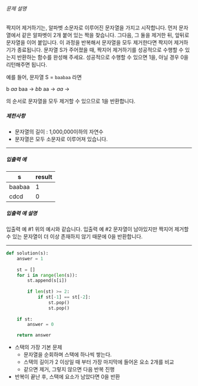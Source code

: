 ###### 문제 설명

짝지어 제거하기는, 알파벳 소문자로 이루어진 문자열을 가지고 시작합니다. 먼저 문자열에서 같은 알파벳이 2개 붙어 있는 짝을 찾습니다. 그다음, 그 둘을 제거한 뒤, 앞뒤로 문자열을 이어 붙입니다. 이 과정을 반복해서 문자열을 모두 제거한다면 짝지어 제거하기가 종료됩니다. 문자열 S가 주어졌을 때, 짝지어 제거하기를 성공적으로 수행할 수 있는지 반환하는 함수를 완성해 주세요. 성공적으로 수행할 수 있으면 1을, 아닐 경우 0을 리턴해주면 됩니다.

예를 들어, 문자열 S = `baabaa` 라면

b *aa* baa → *bb* aa → *aa* →

의 순서로 문자열을 모두 제거할 수 있으므로 1을 반환합니다.

##### 제한사항

- 문자열의 길이 : 1,000,000이하의 자연수
- 문자열은 모두 소문자로 이루어져 있습니다.

------

##### 입출력 예

| s      | result |
| ------ | ------ |
| baabaa | 1      |
| cdcd   | 0      |

##### 입출력 예 설명

입출력 예 #1
위의 예시와 같습니다.
입출력 예 #2
문자열이 남아있지만 짝지어 제거할 수 있는 문자열이 더 이상 존재하지 않기 때문에 0을 반환합니다.

---

```python
def solution(s):
    answer = 1
    
    st = []
    for i in range(len(s)):
        st.append(s[i])
        
        if len(st) >= 2:
            if st[-1] == st[-2]:
                st.pop()
                st.pop()
    
    if st:
        answer = 0

    return answer
```

- 스택의 가장 기본 문제
  - 문자열을 순회하며 스택에 하나씩 쌓는다.
  - 스택의 길이가 2 이상일 때 부터 가장 마지막에 들어온 요소 2개를 비교
  - 같으면 제거, 그렇지 않으면 다음 반복 진행
- 반복이 끝난 후, 스택에 요소가 남았다면 0을 반환